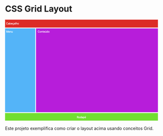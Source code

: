 # CSS Grid Layout

![Example](image.png)

Este projeto exemplifica como criar o layout acima usando conceitos Grid.
